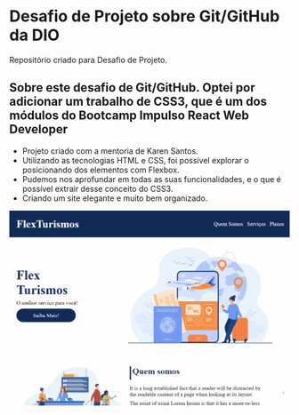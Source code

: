 # Desafio de Projeto sobre Git/GitHub da DIO
Repositório criado para Desafio de Projeto.

## Sobre este desafio de Git/GitHub. Optei por adicionar um trabalho de CSS3, que é um dos módulos do Bootcamp Impulso React Web Developer 

- Projeto criado com a mentoria de Karen Santos.
- Utilizando as tecnologias HTML e CSS, foi possível explorar o posicionando dos elementos com Flexbox.
- Pudemos nos aprofundar em todas as suas funcionalidades, e o que é possível extrair desse conceito do CSS3. 
- Criando um site elegante e muito bem organizado.


![pagina de captura com responsividade](https://github.com/FabioAsada/dio-desafio-github/blob/main/turismo.gif) 
